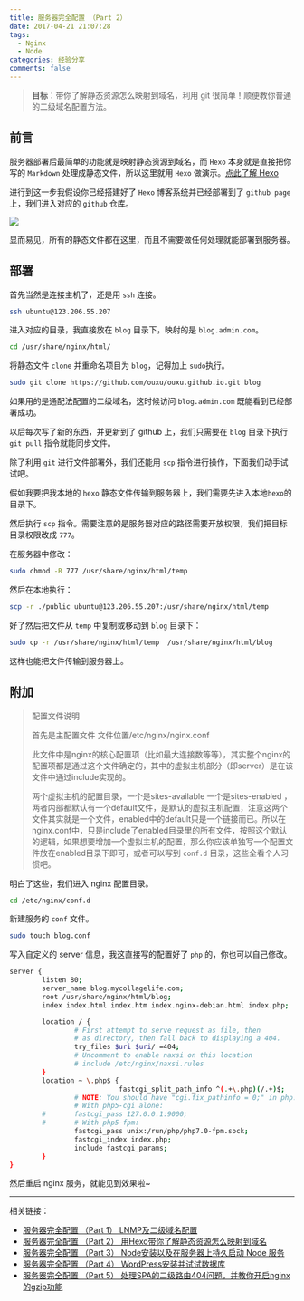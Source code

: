 ```yaml
---
title: 服务器完全配置 （Part 2）
date: 2017-04-21 21:07:28
tags:
  - Nginx
  - Node
categories: 经验分享
comments: false
---
```


> **目标**：带你了解静态资源怎么映射到域名，利用 git 很简单！顺便教你普通的二级域名配置方法。

## 前言
服务器部署后最简单的功能就是映射静态资源到域名，而 `Hexo` 本身就是直接把你写的 `Markdown` 处理成静态文件，所以这里就用 `Hexo` 做演示。[点此了解 Hexo](https://hexo.io/)

进行到这一步我假设你已经搭建好了 `Hexo` 博客系统并已经部署到了 `github page` 上，我们进入对应的 `github` 仓库。

<!-- more -->

![](http://i4.buimg.com/567571/f4b5cb3d80a6b36b.png)

显而易见，所有的静态文件都在这里，而且不需要做任何处理就能部署到服务器。

## 部署
首先当然是连接主机了，还是用 `ssh` 连接。

```bash
ssh ubuntu@123.206.55.207
```
进入对应的目录，我直接放在 `blog` 目录下，映射的是 `blog.admin.com`。

```bash
cd /usr/share/nginx/html/
```

将静态文件 `clone` 并重命名项目为 `blog`，记得加上 `sudo`执行。

```bash
sudo git clone https://github.com/ouxu/ouxu.github.io.git blog
```

如果用的是通配法配置的二级域名，这时候访问 `blog.admin.com` 既能看到已经部署成功。

以后每次写了新的东西，并更新到了 github 上，我们只需要在 `blog` 目录下执行 `git pull` 指令就能同步文件。

除了利用 `git` 进行文件部署外，我们还能用 `scp` 指令进行操作，下面我们动手试试吧。

假如我要把我本地的 `hexo` 静态文件传输到服务器上，我们需要先进入本地` hexo `的目录下。

然后执行 `scp` 指令。需要注意的是服务器对应的路径需要开放权限，我们把目标目录权限改成 `777`。

在服务器中修改：

```bash
sudo chmod -R 777 /usr/share/nginx/html/temp
```
然后在本地执行：

```bash
scp -r ./public ubuntu@123.206.55.207:/usr/share/nginx/html/temp
```

好了然后把文件从 `temp` 中复制或移动到 `blog` 目录下：

```bash
sudo cp -r /usr/share/nginx/html/temp  /usr/share/nginx/html/blog
```

这样也能把文件传输到服务器上。

## 附加
> 配置文件说明
>
> 首先是主配置文件 文件位置/etc/nginx/nginx.conf
>
> 此文件中是nginx的核心配置项（比如最大连接数等等），其实整个nginx的配置项都是通过这个文件确定的，其中的虚拟主机部分（即server）是在该文件中通过include实现的。
>
> 两个虚拟主机的配置目录，一个是sites-available 一个是sites-enabled ，两者内部都默认有一个default文件，是默认的虚拟主机配置，注意这两个文件其实就是一个文件，enabled中的default只是一个链接而已。所以在nginx.conf中，只是include了enabled目录里的所有文件，按照这个默认的逻辑，如果想要增加一个虚拟主机的配置，那么你应该单独写一个配置文件放在enabled目录下即可，或者可以写到 `conf.d` 目录，这些全看个人习惯吧。


明白了这些，我们进入 nginx 配置目录。

```bash
cd /etc/nginx/conf.d
```
新建服务的 `conf` 文件。

```bash
sudo touch blog.conf
```
写入自定义的 server 信息，我这直接写的配置好了 `php` 的，你也可以自己修改。

```bash
server {
        listen 80;
        server_name blog.mycollagelife.com;
        root /usr/share/nginx/html/blog;
        index index.html index.htm index.nginx-debian.html index.php;

        location / {
                # First attempt to serve request as file, then
                # as directory, then fall back to displaying a 404.
                try_files $uri $uri/ =404;
                # Uncomment to enable naxsi on this location
                # include /etc/nginx/naxsi.rules
        }
        location ~ \.php$ {
                           fastcgi_split_path_info ^(.+\.php)(/.+)$;
                # NOTE: You should have "cgi.fix_pathinfo = 0;" in php.ini
                # With php5-cgi alone:
        #       fastcgi_pass 127.0.0.1:9000;
        #       # With php5-fpm:
                fastcgi_pass unix:/run/php/php7.0-fpm.sock;
                fastcgi_index index.php;
                include fastcgi_params;
        }
}

```

然后重启 nginx 服务，就能见到效果啦~

---
相关链接：

+ [服务器完全配置 （Part 1） LNMP及二级域名配置](http://www.outxu.cn/nginx-1/)
+ [服务器完全配置 （Part 2） 用Hexo带你了解静态资源怎么映射到域名](http://www.outxu.cn/nginx-2/)
+ [服务器完全配置 （Part 3） Node安装以及在服务器上持久启动 Node 服务](http://www.outxu.cn/nginx-3/)
+ [服务器完全配置 （Part 4） WordPress安装并试试数据库](http://www.outxu.cn/nginx-4/)
+ [服务器完全配置 （Part 5） 处理SPA的二级路由404问题，并教你开启nginx的gzip功能](http://www.outxu.cn/nginx-5/)
